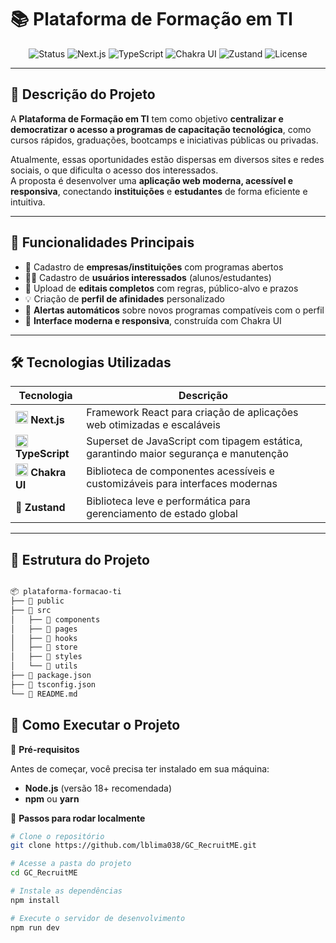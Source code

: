 # 📚 Plataforma de Formação em TI

<div align="center">

![Status](https://img.shields.io/badge/status-em_desenvolvimento-yellow?style=for-the-badge)
![Next.js](https://img.shields.io/badge/Next.js-000000?style=for-the-badge&logo=next.js)
![TypeScript](https://img.shields.io/badge/TypeScript-007ACC?style=for-the-badge&logo=typescript&logoColor=white)
![Chakra UI](https://img.shields.io/badge/Chakra_UI-319795?style=for-the-badge&logo=chakraui&logoColor=white)
![Zustand](https://img.shields.io/badge/Zustand-593D88?style=for-the-badge)
![License](https://img.shields.io/badge/license-MIT-green?style=for-the-badge)

</div>

---

## 📖 Descrição do Projeto

A **Plataforma de Formação em TI** tem como objetivo **centralizar e democratizar o acesso a programas de capacitação tecnológica**, como cursos rápidos, graduações, bootcamps e iniciativas públicas ou privadas.  

Atualmente, essas oportunidades estão dispersas em diversos sites e redes sociais, o que dificulta o acesso dos interessados.  
A proposta é desenvolver uma **aplicação web moderna, acessível e responsiva**, conectando **instituições** e **estudantes** de forma eficiente e intuitiva.

---

## 🎯 Funcionalidades Principais

- 🏢 Cadastro de **empresas/instituições** com programas abertos  
- 👨‍🎓 Cadastro de **usuários interessados** (alunos/estudantes)  
- 📄 Upload de **editais completos** com regras, público-alvo e prazos  
- 💡 Criação de **perfil de afinidades** personalizado  
- 🔔 **Alertas automáticos** sobre novos programas compatíveis com o perfil  
- 📱 **Interface moderna e responsiva**, construída com Chakra UI  

---

## 🛠️ Tecnologias Utilizadas

| Tecnologia | Descrição |
|-------------|------------|
| <img src="https://cdn.jsdelivr.net/gh/devicons/devicon/icons/nextjs/nextjs-original.svg" width="20"/> **Next.js** | Framework React para criação de aplicações web otimizadas e escaláveis |
| <img src="https://cdn.jsdelivr.net/gh/devicons/devicon/icons/typescript/typescript-original.svg" width="20"/> **TypeScript** | Superset de JavaScript com tipagem estática, garantindo maior segurança e manutenção |
| <img src="https://cdn.simpleicons.org/chakraui/319795" width="20"/> **Chakra UI** | Biblioteca de componentes acessíveis e customizáveis para interfaces modernas |
| 🐻 **Zustand** | Biblioteca leve e performática para gerenciamento de estado global |

---

## 🧩 Estrutura do Projeto

```bash

📦 plataforma-formacao-ti
├── 📁 public    
├── 📁 src
│   ├── 📁 components
│   ├── 📁 pages
│   ├── 📁 hooks
│   ├── 📁 store
│   ├── 📁 styles
│   └── 📁 utils
├── 📄 package.json
├── 📄 tsconfig.json
└── 📄 README.md

```

## 🚀 Como Executar o Projeto

🔧 **Pré-requisitos**

Antes de começar, você precisa ter instalado em sua máquina:

- **Node.js** (versão 18+ recomendada)  
- **npm** ou **yarn**

🧭 **Passos para rodar localmente**

```bash
# Clone o repositório
git clone https://github.com/lblima038/GC_RecruitME.git

```

```bash
# Acesse a pasta do projeto
cd GC_RecruitME
```

```bash
# Instale as dependências
npm install
```

```bash
# Execute o servidor de desenvolvimento
npm run dev
```

